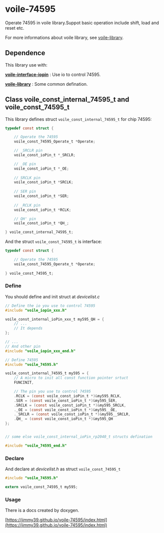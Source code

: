 # voile-74595
Operate 74595 in voile library.Suppot basic operation include shift, load and reset etc.

For more informations about voile library, see [voile-library](https://github.com/Jimmy39/voile-library).

## Dependence
This library use with:

**[voile-interface-iopin](https://github.com/Jimmy39/voile-interface-iopin)** : Use io to control 74595.

**[voile-library](https://github.com/Jimmy39/voile-library)** : Some common defination.

## Class voile_const_internal_74595_t and voile_const_74595_t
This library defines struct ```voile_const_internal_74595_t``` for chip 74595:

```C
typedef const struct {

    // Operate the 74595
    voile_const_74595_Operate_t *Operate;

    // _SRCLR pin
    voile_const_ioPin_t *_SRCLR;

    // _OE pin
    voile_const_ioPin_t *_OE;
    
    // SRCLK pin
    voile_const_ioPin_t *SRCLK;
    
    // SER pin
    voile_const_ioPin_t *SER;
    
    // _RCLK pin
    voile_const_ioPin_t *RCLK;

    // QH' pin
    voile_const_ioPin_t *QH_;

} voile_const_internal_74595_t;
```

And the struct ```voile_const_74595_t``` is interface:

```C
typedef const struct {

    // Operate the 74595
    voile_const_74595_Operate_t *Operate;
    
} voile_const_74595_t;
```

### Define
You should define and init struct at *devicelist.c*

```C
// Define the io you use to control 74595
#include "voile_iopin_xxx.h"

voile_const_internal_ioPin_xxx_t my595_QH = {
    // ...
    // It depends
};

// ...
// And other pin
#include "voile_iopin_xxx_end.h"

// Define 74595
#include "voile_74595.h"

voile_const_internal_74595_t my595 = {
    // A micro to init all const function pointer srtuct
    FUNCINIT,

    // The pin you use to control 74595
    .RCLK = (const voile_const_ioPin_t *)&my595_RCLK,
    .SER = (const voile_const_ioPin_t *)&my595_SER,
    .SRCLK = (const voile_const_ioPin_t *)&my595_SRCLK,
    ._OE = (const voile_const_ioPin_t *)&my595__OE,
    ._SRCLR = (const voile_const_ioPin_t *)&my595__SRCLR,
    .QH_ = (const voile_const_ioPin_t *)&my595_QH
};


// some else voile_const_internal_ioPin_rp2040_t structs defination

#include "voile_74595_end.h"
```

### Declare
And declare at *devicelist.h* as struct ```voile_const_74595_t```

```C
#include "voile_74595.h"

extern voile_const_74595_t my595;
```

### Usage
There is a docs created by doxygen.

[https://jimmy39.github.io/voile-74595/index.html](https://jimmy39.github.io/voile-74595/index.html)

